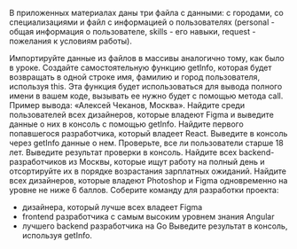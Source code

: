 В приложенных материалах даны три файла с данными: с городами, со специализациями и файл с информацией о пользователях (personal - общая информация о пользователе, skills - его навыки, request - пожелания к условиям работы).

Импортируйте данные из файлов в массивы аналогично тому, как было в уроке.
Создайте самостоятельную функцию getInfo, которая будет возвращать в одной строке имя, фамилию и город пользователя, используя this. Эта функция будет использоваться для вывода полного имени в вашем коде, вызывать ее нужно будет с помощью метода call.
Пример вывода: «Алексей Чеканов, Москва».
Найдите среди пользователей всех дизайнеров, которые владеют Figma и выведите данные о них в консоль с помощью getInfo.
Найдите первого попавшегося разработчика, который владеет React. Выведите в консоль через getInfo данные о нем.
Проверьте, все ли пользователи старше 18 лет. Выведите результат проверки в консоль.
Найдите всех backend-разработчиков из Москвы, которые ищут работу на полный день и отсортируйте их в порядке возрастания зарплатных ожиданий.
Найдите всех дизайнеров, которые владеют Photoshop и Figma одновременно на уровне не ниже 6 баллов.
Соберите команду для разработки проекта:
- дизайнера, который лучше всех владеет Figma
- frontend разработчика с самым высоким уровнем знания Angular
- лучшего backend разработчика на Go
Выведите результат в консоль, используя getInfo.
